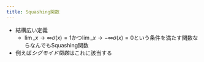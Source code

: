 ```yaml
---
title: Squashing関数
---
```


* 結構広い定義
  * $\lim\_{x→∞}σ(x)=1$かつ$\lim\_{x→-∞}σ(x)=0$という条件を満たす関数ならなんでもSquashing関数
* 例えば*シグモイド関数*はこれに該当する

